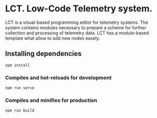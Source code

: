 # LCT. Low-Code Telemetry system.
LCT is a visual-based programming editor for telemetry systems. The system contains modules necessary to prepare a scheme for further collection and processing of telemetry data. LCT has a module-based template what allow to add new nodes easely.


## Installing dependencies
```
npm install
```

### Compiles and hot-reloads for development
```
npm run serve
```

### Compiles and minifies for production
```
npm run build
```